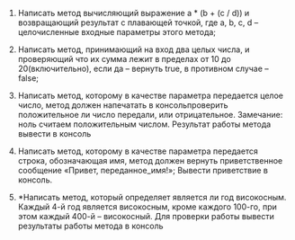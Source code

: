 1. Написать метод вычисляющий выражение a * (b + (c / d)) и возвращающий результат с плавающей точкой, где a, b, c, d – целочисленные входные параметры этого метода;

2. Написать метод, принимающий на вход два целых числа, и проверяющий что их сумма лежит в пределах от 10 до 20(включительно), если да – вернуть true, в противном случае – false;

3. Написать метод, которому в качестве параметра передается целое число, метод должен напечатать в консольпроверить положительное ли число передали, или отрицательное. Замечание: ноль считаем положительным числом. Результат работы метода вывести в консоль

4. Написать метод, которому в качестве параметра передается строка, обозначающая имя, метод должен вернуть приветственное сообщение «Привет, переданное_имя!»; Вывести приветствие в консоль.

5. *Написать метод, который определяет является ли год високосным. Каждый 4-й год является високосным, кроме каждого 100-го, при этом каждый 400-й – високосный. Для проверки работы вывести результаты работы метода в консоль